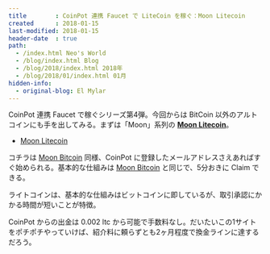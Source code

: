 ```yaml
---
title        : CoinPot 連携 Faucet で LiteCoin を稼ぐ：Moon Litecoin
created      : 2018-01-15
last-modified: 2018-01-15
header-date  : true
path:
  - /index.html Neo's World
  - /blog/index.html Blog
  - /blog/2018/index.html 2018年
  - /blog/2018/01/index.html 01月
hidden-info:
  - original-blog: El Mylar
---
```


CoinPot 連携 Faucet で稼ぐシリーズ第4弾。今回からは BitCoin 以外のアルトコインにも手を出してみる。まずは「Moon」系列の __[Moon Litecoin](http://moonliteco.in/?ref=0553f25d53f2)__。

- [Moon Litecoin](http://moonliteco.in/?ref=0553f25d53f2)

コチラは [Moon Bitcoin](http://moonbit.co.in/?ref=f9b82c79d5bf) 同様、CoinPot に登録したメールアドレスさえあればすぐ始められる。基本的な仕組みは [Moon Bitcoin](http://moonbit.co.in/?ref=f9b82c79d5bf) と同じで、5分おきに Claim できる。

ライトコインは、基本的な仕組みはビットコインに即しているが、取引承認にかかる時間が短いことが特徴。

CoinPot からの出金は 0.002 ltc から可能で手数料なし。だいたいこの1サイトをポチポチやっていけば、紹介料に頼らずとも2ヶ月程度で換金ラインに達するだろう。
